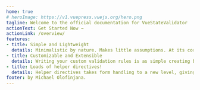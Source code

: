 ```yaml
---
home: true
# heroImage: https://v1.vuepress.vuejs.org/hero.png
tagline: Welcome to the official documentation for VueStateValidator
actionText: Get Started Now →
actionLink: /overview/
features:
- title: Simple and Lightweight
  details: Minimalistic by nature. Makes little assumptions. At its core, its just a set of simple functions that play nicely together. 
- title: Customizable and Extensible
  details: Writing your custom validation rules is as simple creating basic utility functions.
- title: Loads of helper directives!
  details: Helper directives takes form handling to a new level, giving you superpowers with a clean simple API
footer: by Michael Olofinjana.
---
```

